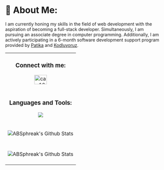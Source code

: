 # 💫 About Me:
I am currently honing my skills in the field of web development with the aspiration of becoming a full-stack developer. Simultaneously, I am pursuing an associate degree in computer programming. Additionally, I am actively participating in a 6-month software development support program provided by [Patika](https://www.patika.dev/tr) and [Kodluyoruz](https://kodluyoruz.org/).  
<table align="center">
<tr>
  <td>
   <h3 align="center">Connect with me:</h3>
   <p align="center">
   <a href="">
   <a href="https://www.linkedin.com/in/nuricankasikci/" target="blank">
   <img align="center" src="https://raw.githubusercontent.com/rahuldkjain/github-profile-readme-generator/master/src/images/icons/Social/linked-in-alt.svg" alt="can1283" height="30" width="40"/>
   </a>
</p>
  </td>
</tr>

<tr>
  <td>
    <h3 align="center">Languages and Tools:</h3>
    <p align="center">
     <a href="#">
      <img src="https://skillicons.dev/icons?i=java,spring,postgres,mysql,mongodb,react,postgres,postman,javascript,git,tailwind" />
     </a>
    </p>
  </td>
</tr>

<tr>
 <td>
  <br>
 <div align="center">

  <img align="center" src="https://github-readme-stats.vercel.app/api?username=can1283&theme=tokyonight&show_icons=true&hide_border=true&count_private=true&text_color=dracula" alt="ABSphreak's Github Stats">
  </div>
<br>
</td>
</tr>
<tr>
<td>
<br>
<div align="center">

<img align="center" src="https://github-readme-stats.vercel.app/api/top-langs/?username=can1283&theme=tokyonight&show_icons=true&hide_border=true&layout=compact" alt="ABSphreak's Github Stats">
</div>
<br>
</td>
</tr>
</table>

